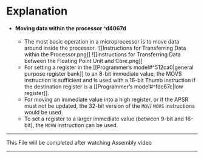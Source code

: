 # Explanation
- #### Moving data within the processor ^d4067d
	- The most basic operation in a microprocessor is to move data around inside the processor.
	 ![[Instructions for Transferring Data within the Processor.png]]
	 ![[Instructions for Transferring Data between the Floating Point Unit and Core.png]]
	- For setting a register in the [[Programmer’s model#^512ca0|general purpose register bank]] to an 8-bit immediate value, the MOVS instruction is sufficient and is used with a 16-bit Thumb instruction if the destination register is a [[Programmer’s model#^fdc67c|low register]].
	- For moving an immediate value into a high register, or if the APSR must not be updated, the 32-bit version of the `MOV`/ `MOVS` instructions would be used.
	- To set a register to a larger immediate value (between 9-bit and 16-bit), the `MOVW` instruction can be used.
___
This File will be completed after watching Assembly video
___
